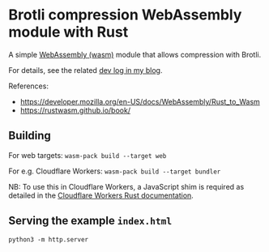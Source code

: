 # Brotli compression WebAssembly module with Rust

A simple [WebAssembly (wasm)](https://developer.mozilla.org/en-US/docs/WebAssembly) module that allows compression with Brotli.

For details, see the related [dev log in my blog](https://littlebitof.xyz/blog/simple-brotli-webassembly-module-with-rust/).

References:

- https://developer.mozilla.org/en-US/docs/WebAssembly/Rust_to_Wasm
- https://rustwasm.github.io/book/

## Building

For web targets: `wasm-pack build --target web`

For e.g. Cloudflare Workers: `wasm-pack build --target bundler`

NB: To use this in Cloudflare Workers, a JavaScript shim is required as detailed in
the [Cloudflare Workers Rust documentation](https://developers.cloudflare.com/workers/runtime-apis/webassembly/rust/#javascript-plumbing-wasm-bindgen).

## Serving the example `index.html`

`python3 -m http.server`
